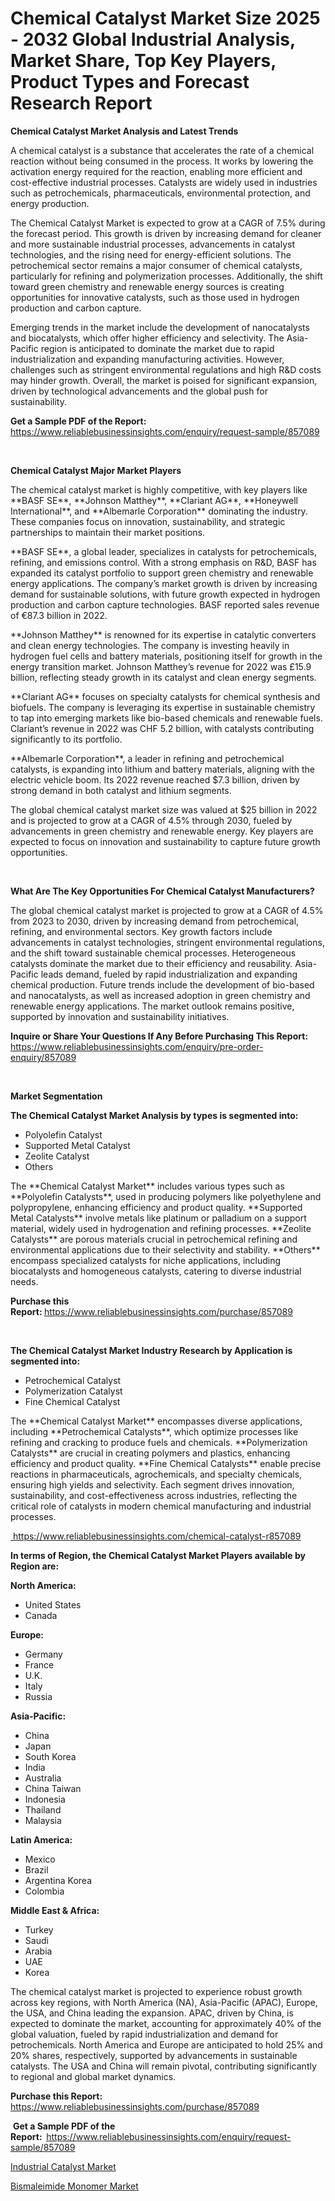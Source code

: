 <p><h1>Chemical Catalyst Market Size 2025 - 2032 Global Industrial Analysis, Market Share, Top Key Players, Product Types and Forecast Research Report</h1></p><p><strong>Chemical Catalyst Market Analysis and Latest Trends</strong></p>
<p><p>A chemical catalyst is a substance that accelerates the rate of a chemical reaction without being consumed in the process. It works by lowering the activation energy required for the reaction, enabling more efficient and cost-effective industrial processes. Catalysts are widely used in industries such as petrochemicals, pharmaceuticals, environmental protection, and energy production.</p><p>The Chemical Catalyst Market is expected to grow at a CAGR of 7.5% during the forecast period. This growth is driven by increasing demand for cleaner and more sustainable industrial processes, advancements in catalyst technologies, and the rising need for energy-efficient solutions. The petrochemical sector remains a major consumer of chemical catalysts, particularly for refining and polymerization processes. Additionally, the shift toward green chemistry and renewable energy sources is creating opportunities for innovative catalysts, such as those used in hydrogen production and carbon capture.</p><p>Emerging trends in the market include the development of nanocatalysts and biocatalysts, which offer higher efficiency and selectivity. The Asia-Pacific region is anticipated to dominate the market due to rapid industrialization and expanding manufacturing activities. However, challenges such as stringent environmental regulations and high R&D costs may hinder growth. Overall, the market is poised for significant expansion, driven by technological advancements and the global push for sustainability.</p></p>
<p><strong>Get a Sample PDF of the Report:&nbsp;</strong> <a href="https://www.reliablebusinessinsights.com/enquiry/request-sample/857089?utm_campaign=60&utm_medium=2&utm_source=Github&utm_content=ia&utm_term=26012025&utm_id=chemical-catalyst">https://www.reliablebusinessinsights.com/enquiry/request-sample/857089</a></p>
<p>&nbsp;</p>
<p><strong>Chemical Catalyst Major Market Players</strong></p>
<p><p>The chemical catalyst market is highly competitive, with key players like **BASF SE**, **Johnson Matthey**, **Clariant AG**, **Honeywell International**, and **Albemarle Corporation** dominating the industry. These companies focus on innovation, sustainability, and strategic partnerships to maintain their market positions.</p><p>**BASF SE**, a global leader, specializes in catalysts for petrochemicals, refining, and emissions control. With a strong emphasis on R&D, BASF has expanded its catalyst portfolio to support green chemistry and renewable energy applications. The company’s market growth is driven by increasing demand for sustainable solutions, with future growth expected in hydrogen production and carbon capture technologies. BASF reported sales revenue of €87.3 billion in 2022.</p><p>**Johnson Matthey** is renowned for its expertise in catalytic converters and clean energy technologies. The company is investing heavily in hydrogen fuel cells and battery materials, positioning itself for growth in the energy transition market. Johnson Matthey’s revenue for 2022 was £15.9 billion, reflecting steady growth in its catalyst and clean energy segments.</p><p>**Clariant AG** focuses on specialty catalysts for chemical synthesis and biofuels. The company is leveraging its expertise in sustainable chemistry to tap into emerging markets like bio-based chemicals and renewable fuels. Clariant’s revenue in 2022 was CHF 5.2 billion, with catalysts contributing significantly to its portfolio.</p><p>**Albemarle Corporation**, a leader in refining and petrochemical catalysts, is expanding into lithium and battery materials, aligning with the electric vehicle boom. Its 2022 revenue reached $7.3 billion, driven by strong demand in both catalyst and lithium segments.</p><p>The global chemical catalyst market size was valued at $25 billion in 2022 and is projected to grow at a CAGR of 4.5% through 2030, fueled by advancements in green chemistry and renewable energy. Key players are expected to focus on innovation and sustainability to capture future growth opportunities.</p></p>
<p>&nbsp;</p>
<p><strong>What Are The Key Opportunities For Chemical Catalyst Manufacturers?</strong></p>
<p><p>The global chemical catalyst market is projected to grow at a CAGR of 4.5% from 2023 to 2030, driven by increasing demand from petrochemical, refining, and environmental sectors. Key growth factors include advancements in catalyst technologies, stringent environmental regulations, and the shift toward sustainable chemical processes. Heterogeneous catalysts dominate the market due to their efficiency and reusability. Asia-Pacific leads demand, fueled by rapid industrialization and expanding chemical production. Future trends include the development of bio-based and nanocatalysts, as well as increased adoption in green chemistry and renewable energy applications. The market outlook remains positive, supported by innovation and sustainability initiatives.</p></p>
<p><strong>Inquire or Share Your Questions If Any Before Purchasing This Report:</strong> <a href="https://www.reliablebusinessinsights.com/enquiry/pre-order-enquiry/857089?utm_campaign=60&utm_medium=2&utm_source=Github&utm_content=ia&utm_term=26012025&utm_id=chemical-catalyst">https://www.reliablebusinessinsights.com/enquiry/pre-order-enquiry/857089</a></p>
<p>&nbsp;</p>
<p><strong>Market Segmentation</strong></p>
<p><strong>The Chemical Catalyst Market Analysis by types is segmented into:</strong></p>
<p><ul><li>Polyolefin Catalyst</li><li>Supported Metal Catalyst</li><li>Zeolite Catalyst</li><li>Others</li></ul></p>
<p><p>The **Chemical Catalyst Market** includes various types such as **Polyolefin Catalysts**, used in producing polymers like polyethylene and polypropylene, enhancing efficiency and product quality. **Supported Metal Catalysts** involve metals like platinum or palladium on a support material, widely used in hydrogenation and refining processes. **Zeolite Catalysts** are porous materials crucial in petrochemical refining and environmental applications due to their selectivity and stability. **Others** encompass specialized catalysts for niche applications, including biocatalysts and homogeneous catalysts, catering to diverse industrial needs.</p></p>
<p><strong>Purchase this Report:&nbsp;</strong><a href="https://www.reliablebusinessinsights.com/purchase/857089?utm_campaign=60&utm_medium=2&utm_source=Github&utm_content=ia&utm_term=26012025&utm_id=chemical-catalyst">https://www.reliablebusinessinsights.com/purchase/857089</a></p>
<p>&nbsp;</p>
<p><strong>The Chemical Catalyst Market Industry Research by Application is segmented into:</strong></p>
<p><ul><li>Petrochemical Catalyst</li><li>Polymerization Catalyst</li><li>Fine Chemical Catalyst</li></ul></p>
<p><p>The **Chemical Catalyst Market** encompasses diverse applications, including **Petrochemical Catalysts**, which optimize processes like refining and cracking to produce fuels and chemicals. **Polymerization Catalysts** are crucial in creating polymers and plastics, enhancing efficiency and product quality. **Fine Chemical Catalysts** enable precise reactions in pharmaceuticals, agrochemicals, and specialty chemicals, ensuring high yields and selectivity. Each segment drives innovation, sustainability, and cost-effectiveness across industries, reflecting the critical role of catalysts in modern chemical manufacturing and industrial processes.</p></p>
<p><a href="https://www.reliablebusinessinsights.com/chemical-catalyst-r857089?utm_campaign=60&utm_medium=2&utm_source=Github&utm_content=ia&utm_term=26012025&utm_id=chemical-catalyst">&nbsp;https://www.reliablebusinessinsights.com/chemical-catalyst-r857089</a></p>
<p><strong>In terms of Region, the Chemical Catalyst Market Players available by Region are:</strong></p>
<p>
    <p> <strong> North America: </strong>
        <ul>
            <li>United States</li>
            <li>Canada</li>
        </ul>
        </p> 
    <p> <strong> Europe: </strong>
        <ul>
            <li>Germany</li>
            <li>France</li>
            <li>U.K.</li>
            <li>Italy</li>
            <li>Russia</li>
        </ul>
        </p> 
    <p> <strong> Asia-Pacific: </strong>
        <ul>
            <li>China</li>
            <li>Japan</li>
            <li>South Korea</li>
            <li>India</li>
            <li>Australia</li>
            <li>China Taiwan</li>
            <li>Indonesia</li>
            <li>Thailand</li>
            <li>Malaysia</li>
        </ul>
        </p> 
    <p> <strong> Latin America: </strong>
        <ul>
            <li>Mexico</li>
            <li>Brazil</li>
            <li>Argentina Korea</li>
            <li>Colombia</li>
        </ul>
        </p> 
    <p> <strong> Middle East & Africa: </strong>
        <ul>
            <li>Turkey</li>
            <li>Saudi</li>
            <li>Arabia</li>
            <li>UAE</li>
            <li>Korea</li>
        </ul>
    </p>
    </p>
<p><p>The chemical catalyst market is projected to experience robust growth across key regions, with North America (NA), Asia-Pacific (APAC), Europe, the USA, and China leading the expansion. APAC, driven by China, is expected to dominate the market, accounting for approximately 40% of the global valuation, fueled by rapid industrialization and demand for petrochemicals. North America and Europe are anticipated to hold 25% and 20% shares, respectively, supported by advancements in sustainable catalysts. The USA and China will remain pivotal, contributing significantly to regional and global market dynamics.</p></p>
<p><strong>Purchase this Report: </strong><a href="https://www.reliablebusinessinsights.com/purchase/857089?utm_campaign=60&utm_medium=2&utm_source=Github&utm_content=ia&utm_term=26012025&utm_id=chemical-catalyst">https://www.reliablebusinessinsights.com/purchase/857089</a></p>
<p>&nbsp;<strong>Get a Sample PDF of the Report:&nbsp;&nbsp;</strong><a href="https://www.reliablebusinessinsights.com/enquiry/request-sample/857089?utm_campaign=60&utm_medium=2&utm_source=Github&utm_content=ia&utm_term=26012025&utm_id=chemical-catalyst">https://www.reliablebusinessinsights.com/enquiry/request-sample/857089</a></p>
<p><strong></strong></p>
<p><p><a href="https://github.com/carendesrochers299/Market-Research-Report-List-1/blob/main/industrial-catalyst-market.md?utm_campaign=60&utm_medium=2&utm_source=Github&utm_content=ia&utm_term=26012025&utm_id=chemical-catalyst">Industrial Catalyst Market</a></p><p><a href="https://github.com/hannajuana198484/Market-Research-Report-List-1/blob/main/bismaleimide-monomer-market.md?utm_campaign=60&utm_medium=2&utm_source=Github&utm_content=ia&utm_term=26012025&utm_id=chemical-catalyst">Bismaleimide Monomer Market</a></p></p>